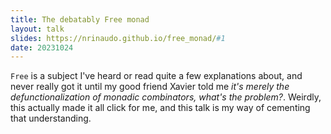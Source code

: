 ```yaml
---
title: The debatably Free monad
layout: talk
slides: https://nrinaudo.github.io/free_monad/#1
date: 20231024
---
```


`Free` is a subject I've heard or read quite a few explanations about, and never really got it until my good friend Xavier told me _it's merely the defunctionalization of monadic combinators, what's the problem?_.
Weirdly, this actually made it all click for me, and this talk is my way of cementing that understanding.
